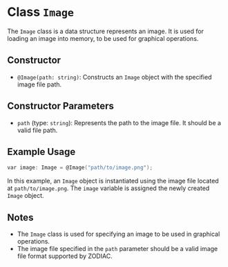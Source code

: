 # Class `Image`

The `Image` class is a data structure represents an image. It is used for loading an image into memory, to be used for graphical operations.

## Constructor

- `@Image(path: string)`: Constructs an `Image` object with the specified image file path.

## Constructor Parameters

- `path` (type: `string`): Represents the path to the image file. It should be a valid file path.

## Example Usage

```d
var image: Image = @Image("path/to/image.png");
```

In this example, an `Image` object is instantiated using the image file located at `path/to/image.png`. The `image` variable is assigned the newly created `Image` object.

## Notes

- The `Image` class is used for specifying an image to be used in graphical operations.
- The image file specified in the `path` parameter should be a valid image file format supported by ZODIAC.
